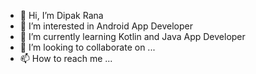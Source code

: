 - 👋 Hi, I’m Dipak Rana
- 👀 I’m interested in Android App Developer
- 🌱 I’m currently learning Kotlin and Java App Developer
- 💞️ I’m looking to collaborate on ...
- 📫 How to reach me ...

<!---
DR844/DR844 is a ✨ special ✨ repository because its `README.md` (this file) appears on your GitHub profile.
You can click the Preview link to take a look at your changes.
--->
